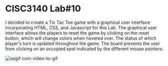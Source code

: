 # CISC3140 Lab#10

I decided to create a Tic Tac Toe game with a graphical user interface incorporating HTML, CSS, and Javascript for this Lab.
The graphical user interface allows the players to reset the game by clicking on the reset button, which will change colors when hovered over.
The status of which player's turn is updated throughout the game. The board prevents the user from clicking on an occupied spot 
indicated by the different mouse pointers. 

![ezgif com-video-to-gif](https://user-images.githubusercontent.com/70491160/116018351-df89c380-a60f-11eb-8c6c-3a5149ad8b8c.gif)


